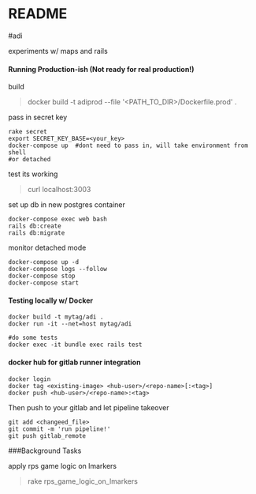 # README

#adi

experiments w/ maps and rails







#### Running Production-ish (Not ready for real production!)

build
> docker build -t adiprod --file '<PATH_TO_DIR>/Dockerfile.prod' .


pass in secret key 
```
rake secret
export SECRET_KEY_BASE=<your_key>
docker-compose up  #dont need to pass in, will take environment from shell
#or detached 
```
test its working
> curl localhost:3003

set up db in new postgres container
```
docker-compose exec web bash
rails db:create
rails db:migrate
```

monitor detached mode
```
docker-compose up -d
docker-compose logs --follow
docker-compose stop
docker-compose start
```


#### Testing locally w/ Docker

```
docker build -t mytag/adi .
docker run -it --net=host mytag/adi

#do some tests
docker exec -it bundle exec rails test
```


#### docker hub for gitlab runner integration
```
docker login 
docker tag <existing-image> <hub-user>/<repo-name>[:<tag>]
docker push <hub-user>/<repo-name>:<tag>
```

Then push to your gitlab and let pipeline takeover
```
git add <changeed_file>
git commit -m 'run pipeline!'
git push gitlab_remote
``` 


###Background Tasks

apply rps game logic on lmarkers
> rake rps_game_logic_on_lmarkers
